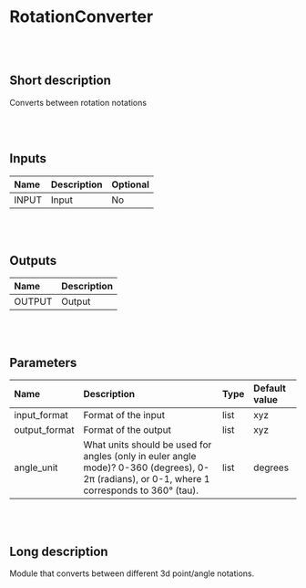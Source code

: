 # RotationConverter


<br><br>
## Short description

Converts between rotation notations

<br><br>

## Inputs

|Name|Description|Optional|
|:----|:-----------|:-------|
|INPUT|Input|No|

<br><br>

## Outputs

|Name|Description|
|:----|:-----------|
|OUTPUT|Output|

<br><br>

## Parameters

|Name|Description|Type|Default value|
|:----|:-----------|:----|:-------------|
|input_format|Format of the input|list|xyz|
|output_format|Format of the output|list|xyz|
|angle_unit|What units should be used for angles (only in euler angle mode)? 0-360 (degrees), 0-2π (radians), or 0-1, where 1  corresponds to 360° (tau).|list|degrees|

<br><br>
## Long description
Module that converts between different 3d point/angle notations.